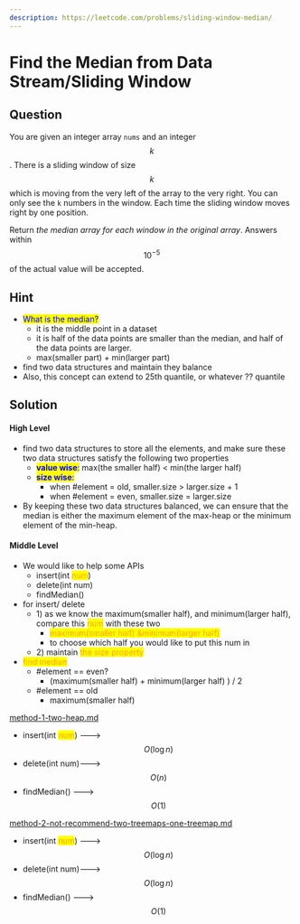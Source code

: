 ```yaml
---
description: https://leetcode.com/problems/sliding-window-median/
---
```


# Find the Median from Data Stream/Sliding Window

## Question

You are given an integer array `nums` and an integer $$k$$. There is a sliding window of size $$k$$ which is moving from the very left of the array to the very right. You can only see the `k` numbers in the window. Each time the sliding window moves right by one position.

Return _the median array for each window in the original array_. Answers within $$10^{-5}$$ of the actual value will be accepted.

## Hint

* <mark style="color:blue;">What is the median?</mark>&#x20;
  * it is the middle point in a dataset
  * it is half of the data points are smaller than the median, and half of the data points are larger.&#x20;
  * max(smaller part) + min(larger part)
* find two data structures and maintain they balance
* Also, this concept can extend to 25th quantile, or whatever ?? quantile

## Solution

#### High Level

* find two data structures to store all the elements, and make sure these two data structures satisfy the following two properties
  * <mark style="color:blue;">**value wise**</mark><mark style="color:blue;">:</mark> max(the smaller half)  < min(the larger half)
  * <mark style="color:blue;">**size wise**</mark><mark style="color:blue;">:</mark>&#x20;
    * when #element = old, smaller.size > larger.size + 1
    * when #element = even, smaller.size = larger.size
* By keeping these two data structures balanced, we can ensure that the median is either the maximum element of the max-heap or the minimum element of the min-heap.

#### Middle Level

* We would like to help some APIs
  * insert(int <mark style="color:orange;">num</mark>)
  * delete(int num)
  * findMedian()
* for insert/ delete
  * 1\) as we know the maximum(smaller half), and minimum(larger half), compare this <mark style="color:orange;">num</mark> with these two
    * <mark style="color:orange;">maximum(smaller half) \&minimum(larger half)</mark>
    * to choose which half you would like to put this num in
  * 2\) maintain <mark style="color:orange;">the size property</mark>
* <mark style="color:orange;">find median</mark>
  * \#element == even?&#x20;
    * (maximum(smaller half) + minimum(larger half) ) / 2
  * \#element == old
    * maximum(smaller half)&#x20;



[method-1-two-heap.md](method-1-two-heap.md "mention")

* insert(int <mark style="color:orange;">num</mark>) ---> $$O( \log n)$$&#x20;
* delete(int num)---> $$O(n)$$
* findMedian() --->$$O(1)$$&#x20;

[method-2-not-recommend-two-treemaps-one-treemap.md](method-2-not-recommend-two-treemaps-one-treemap.md "mention")

* insert(int <mark style="color:orange;">num</mark>) ---> $$O( \log n)$$&#x20;
* delete(int num)---> $$O(\log n)$$
* findMedian() --->$$O(1)$$&#x20;

